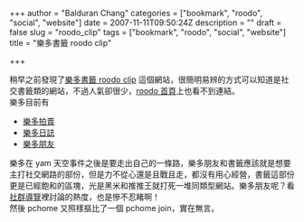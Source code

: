 +++
author = "Balduran Chang"
categories = ["bookmark", "roodo", "social", "website"]
date = 2007-11-11T09:50:24Z
description = ""
draft = false
slug = "roodo_clip"
tags = ["bookmark", "roodo", "social", "website"]
title = "樂多書籤 roodo clip"

+++


稍早之前發現了[樂多書籤 roodo clip](http://cliip.roodo.com/) 這個網站，很簡明易辨的方式可以知道是社交書籤類的網站，不過人氣卻很少，[roodo 首頁](http://www.roodo.com/)上也看不到連結。  
 樂多目前有

- [樂多拍賣](http://auction.roodo.com/)
- [樂多日誌](http://blog.roodo.com/)
- [樂多朋友](http://friends.roodo.com/)

樂多在 yam 天空事件之後是要走出自己的一條路，樂多朋友和書籤應該就是想要主打社交網路的部份，但是力不從心還是且戰且走，都沒有用心經營，書籤這部份更是已經飽和的區塊，光是黑米和推推王就打死一堆同類型網站。樂多朋友呢？看[社群導覽](http://friends.roodo.com/club/list)裡討論的熱度，也是慘不忍睹啊！  
 然後 pchome 又照樣摳比了一個 pchome join，實在無言。

